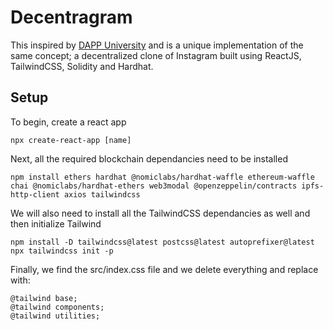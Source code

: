 # Decentragram

This inspired by [DAPP University](https://github.com/dappuniversity/decentragram) and is a unique implementation of the same concept; a decentralized clone of Instagram built using ReactJS, TailwindCSS, Solidity and Hardhat.

## Setup

To begin, create a react app

`npx create-react-app [name]`

Next, all the required blockchain dependancies need to be installed

`npm install ethers hardhat @nomiclabs/hardhat-waffle ethereum-waffle chai @nomiclabs/hardhat-ethers web3modal @openzeppelin/contracts ipfs-http-client axios tailwindcss`

We will also need to install all the TailwindCSS dependancies as well and then initialize Tailwind

`npm install -D tailwindcss@latest postcss@latest autoprefixer@latest`
`npx tailwindcss init -p`

Finally, we find the src/index.css file and we delete everything and replace with:

```
@tailwind base;
@tailwind components;
@tailwind utilities;
```